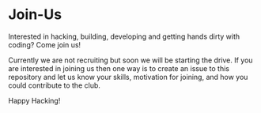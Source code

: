 # Join-Us
Interested in hacking, building, developing and getting hands dirty with coding? Come join us!

Currently we are not recruiting but soon we will be starting the drive. If you are interested in joining us then one way is to create an issue to this repository and let us know your skills, motivation for joining, and how you could contribute to the club.

Happy Hacking!
